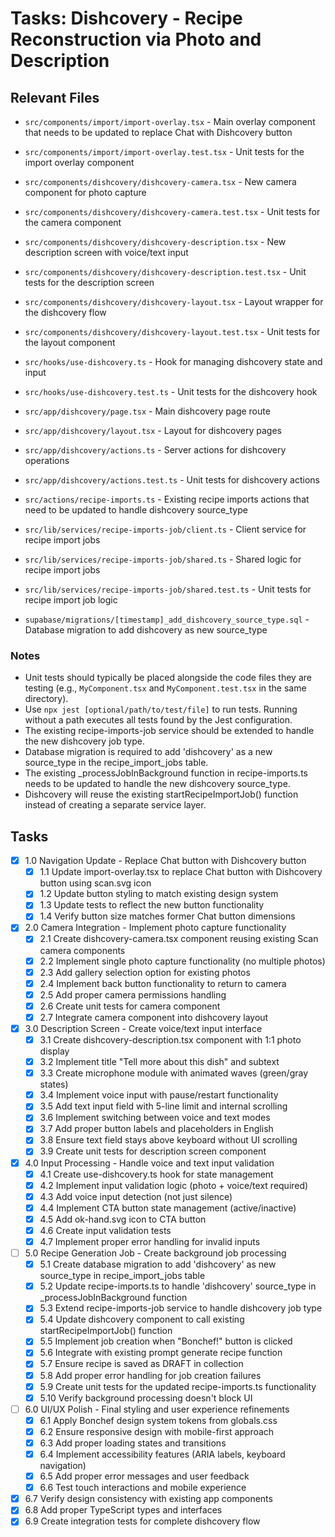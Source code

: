 # Tasks: Dishcovery - Recipe Reconstruction via Photo and Description

## Relevant Files

- `src/components/import/import-overlay.tsx` - Main overlay component that needs to be updated to replace Chat with Dishcovery button
- `src/components/import/import-overlay.test.tsx` - Unit tests for the import overlay component
- `src/components/dishcovery/dishcovery-camera.tsx` - New camera component for photo capture
- `src/components/dishcovery/dishcovery-camera.test.tsx` - Unit tests for the camera component
- `src/components/dishcovery/dishcovery-description.tsx` - New description screen with voice/text input
- `src/components/dishcovery/dishcovery-description.test.tsx` - Unit tests for the description screen
- `src/components/dishcovery/dishcovery-layout.tsx` - Layout wrapper for the dishcovery flow
- `src/components/dishcovery/dishcovery-layout.test.tsx` - Unit tests for the layout component
- `src/hooks/use-dishcovery.ts` - Hook for managing dishcovery state and input
- `src/hooks/use-dishcovery.test.ts` - Unit tests for the dishcovery hook

- `src/app/dishcovery/page.tsx` - Main dishcovery page route
- `src/app/dishcovery/layout.tsx` - Layout for dishcovery pages
- `src/app/dishcovery/actions.ts` - Server actions for dishcovery operations
- `src/app/dishcovery/actions.test.ts` - Unit tests for dishcovery actions
- `src/actions/recipe-imports.ts` - Existing recipe imports actions that need to be updated to handle dishcovery source_type
- `src/lib/services/recipe-imports-job/client.ts` - Client service for recipe import jobs
- `src/lib/services/recipe-imports-job/shared.ts` - Shared logic for recipe import jobs
- `src/lib/services/recipe-imports-job/shared.test.ts` - Unit tests for recipe import job logic
- `supabase/migrations/[timestamp]_add_dishcovery_source_type.sql` - Database migration to add dishcovery as new source_type

### Notes

- Unit tests should typically be placed alongside the code files they are testing (e.g., `MyComponent.tsx` and `MyComponent.test.tsx` in the same directory).
- Use `npx jest [optional/path/to/test/file]` to run tests. Running without a path executes all tests found by the Jest configuration.
- The existing recipe-imports-job service should be extended to handle the new dishcovery job type.
- Database migration is required to add 'dishcovery' as a new source_type in the recipe_import_jobs table.
- The existing \_processJobInBackground function in recipe-imports.ts needs to be updated to handle the new dishcovery source_type.
- Dishcovery will reuse the existing startRecipeImportJob() function instead of creating a separate service layer.

## Tasks

- [x] 1.0 Navigation Update - Replace Chat button with Dishcovery button
    - [x] 1.1 Update import-overlay.tsx to replace Chat button with Dishcovery button using scan.svg icon
    - [x] 1.2 Update button styling to match existing design system
    - [x] 1.3 Update tests to reflect the new button functionality
    - [x] 1.4 Verify button size matches former Chat button dimensions

- [x] 2.0 Camera Integration - Implement photo capture functionality
    - [x] 2.1 Create dishcovery-camera.tsx component reusing existing Scan camera components
    - [x] 2.2 Implement single photo capture functionality (no multiple photos)
    - [x] 2.3 Add gallery selection option for existing photos
    - [x] 2.4 Implement back button functionality to return to camera
    - [x] 2.5 Add proper camera permissions handling
    - [x] 2.6 Create unit tests for camera component
    - [x] 2.7 Integrate camera component into dishcovery layout

- [x] 3.0 Description Screen - Create voice/text input interface
    - [x] 3.1 Create dishcovery-description.tsx component with 1:1 photo display
    - [x] 3.2 Implement title "Tell more about this dish" and subtext
    - [x] 3.3 Create microphone module with animated waves (green/gray states)
    - [x] 3.4 Implement voice input with pause/restart functionality
    - [x] 3.5 Add text input field with 5-line limit and internal scrolling
    - [x] 3.6 Implement switching between voice and text modes
    - [x] 3.7 Add proper button labels and placeholders in English
    - [x] 3.8 Ensure text field stays above keyboard without UI scrolling
    - [x] 3.9 Create unit tests for description screen component

- [x] 4.0 Input Processing - Handle voice and text input validation
    - [x] 4.1 Create use-dishcovery.ts hook for state management
    - [x] 4.2 Implement input validation logic (photo + voice/text required)
    - [x] 4.3 Add voice input detection (not just silence)
    - [x] 4.4 Implement CTA button state management (active/inactive)
    - [x] 4.5 Add ok-hand.svg icon to CTA button
    - [x] 4.6 Create input validation tests
    - [x] 4.7 Implement proper error handling for invalid inputs

- [ ] 5.0 Recipe Generation Job - Create background job processing
    - [x] 5.1 Create database migration to add 'dishcovery' as new source_type in recipe_import_jobs table
    - [x] 5.2 Update recipe-imports.ts to handle 'dishcovery' source_type in \_processJobInBackground function
    - [x] 5.3 Extend recipe-imports-job service to handle dishcovery job type
    - [x] 5.4 Update dishcovery component to call existing startRecipeImportJob() function
    - [x] 5.5 Implement job creation when "Bonchef!" button is clicked
    - [x] 5.6 Integrate with existing prompt generate recipe function
    - [x] 5.7 Ensure recipe is saved as DRAFT in collection
    - [x] 5.8 Add proper error handling for job creation failures
    - [x] 5.9 Create unit tests for the updated recipe-imports.ts functionality
    - [x] 5.10 Verify background processing doesn't block UI

- [ ] 6.0 UI/UX Polish - Final styling and user experience refinements
    - [x] 6.1 Apply Bonchef design system tokens from globals.css
    - [x] 6.2 Ensure responsive design with mobile-first approach
    - [x] 6.3 Add proper loading states and transitions
    - [x] 6.4 Implement accessibility features (ARIA labels, keyboard navigation)
    - [x] 6.5 Add proper error messages and user feedback
    - [x] 6.6 Test touch interactions and mobile experience
- [x] 6.7 Verify design consistency with existing app components
- [x] 6.8 Add proper TypeScript types and interfaces
- [x] 6.9 Create integration tests for complete dishcovery flow
